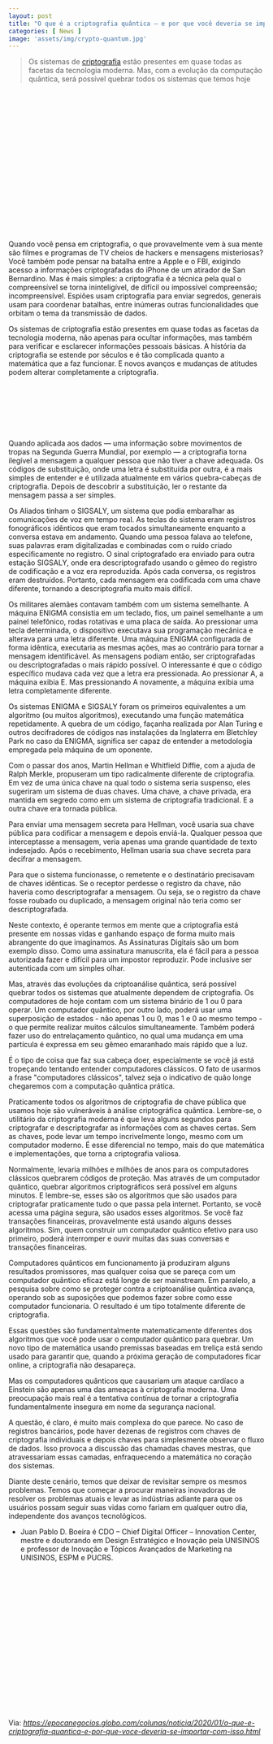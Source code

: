 ```yaml
---
layout: post
title: "O que é a criptografia quântica — e por que você deveria se importar com isso"
categories: [ News ]
image: 'assets/img/crypto-quantum.jpg'
---
```


> Os sistemas de [criptografia](https://terminalroot.com.br/2019/05/o-que-e-e-como-gerar-uma-hash.html) estão presentes em quase todas as facetas da tecnologia moderna. Mas, com a evolução da computação quântica, será possível quebrar todos os sistemas que temos hoje

<!-- QUADRADO -->
<script async src="//pagead2.googlesyndication.com/pagead/js/adsbygoogle.js"></script>
<ins class="adsbygoogle"
style="display:inline-block;width:336px;height:280px"
data-ad-client="ca-pub-2838251107855362"
data-ad-slot="5351066970"></ins>
<script>
(adsbygoogle = window.adsbygoogle || []).push({});
</script>

Quando você pensa em criptografia, o que provavelmente vem à sua mente são filmes e programas de TV cheios de hackers e mensagens misteriosas? Você também pode pensar na batalha entre a Apple e o FBI, exigindo acesso a informações criptografadas do iPhone de um atirador de San Bernardino. Mas é mais simples: a criptografia é a técnica pela qual o compreensível se torna ininteligível, de difícil ou impossível compreensão; incompreensível. Espiões usam criptografia para enviar segredos, generais usam para coordenar batalhas, entre inúmeras outras funcionalidades que orbitam o tema da transmissão de dados.

Os sistemas de criptografia estão presentes em quase todas as facetas da tecnologia moderna, não apenas para ocultar informações, mas também para verificar e esclarecer informações pessoais básicas. A história da criptografia se estende por séculos e é tão complicada quanto a matemática que a faz funcionar. E novos avanços e mudanças de atitudes podem alterar completamente a criptografia.

<!-- MINI ANÚNCIO -->
<script async src="//pagead2.googlesyndication.com/pagead/js/adsbygoogle.js"></script>
<!-- Games Root -->
<ins class="adsbygoogle"
style="display:inline-block;width:730px;height:95px"
data-ad-client="ca-pub-2838251107855362"
data-ad-slot="5351066970"></ins>
<script>
(adsbygoogle = window.adsbygoogle || []).push({});
</script>

Quando aplicada aos dados — uma informação sobre movimentos de tropas na Segunda Guerra Mundial, por exemplo — a criptografia torna ilegível a mensagem a qualquer pessoa que não tiver a chave adequada. Os códigos de substituição, onde uma letra é substituída por outra, é a mais simples de entender e é utilizada atualmente em vários quebra-cabeças de criptografia. Depois de descobrir a substituição, ler o restante da mensagem passa a ser simples.

Os Aliados tinham o SIGSALY, um sistema que podia embaralhar as comunicações de voz em tempo real. As teclas do sistema eram registros fonográficos idênticos que eram tocados simultaneamente enquanto a conversa estava em andamento. Quando uma pessoa falava ao telefone, suas palavras eram digitalizadas e combinadas com o ruído criado especificamente no registro. O sinal criptografado era enviado para outra estação SIGSALY, onde era descriptografado usando o gêmeo do registro de codificação e a voz era reproduzida. Após cada conversa, os registros eram destruídos. Portanto, cada mensagem era codificada com uma chave diferente, tornando a descriptografia muito mais difícil.

Os militares alemães contavam também com um sistema semelhante. A máquina ENIGMA consistia em um teclado, fios, um painel semelhante a um painel telefônico, rodas rotativas e uma placa de saída. Ao pressionar uma tecla determinada, o dispositivo executava sua programação mecânica e alterava para uma letra diferente. Uma máquina ENIGMA configurada de forma idêntica, executaria as mesmas ações, mas ao contrário para tornar a mensagem identificável. As mensagens podiam então, ser criptografadas ou descriptografadas o mais rápido possível. O interessante é que o código específico mudava cada vez que a letra era pressionada. Ao pressionar A, a máquina exibia E. Mas pressionando A novamente, a máquina exibia uma letra completamente diferente.

Os sistemas ENIGMA e SIGSALY foram os primeiros equivalentes a um algoritmo (ou muitos algoritmos), executando uma função matemática repetidamente. A quebra de um código, façanha realizada por Alan Turing e outros decifradores de códigos nas instalações da Inglaterra em Bletchley Park no caso da ENIGMA, significa ser capaz de entender a metodologia empregada pela máquina de um oponente.

Com o passar dos anos, Martin Hellman e Whitfield Diffie, com a ajuda de Ralph Merkle, propuseram um tipo radicalmente diferente de criptografia. Em vez de uma única chave na qual todo o sistema seria suspenso, eles sugeriram um sistema de duas chaves. Uma chave, a chave privada, era mantida em segredo como em um sistema de criptografia tradicional. E a outra chave era tornada pública.

<!-- RETANGULO LARGO 2 -->
<script async src="//pagead2.googlesyndication.com/pagead/js/adsbygoogle.js"></script>
<ins class="adsbygoogle"
style="display:block; text-align:center;"
data-ad-layout="in-article"
data-ad-format="fluid"
data-ad-client="ca-pub-2838251107855362"
data-ad-slot="8549252987"></ins>
<script>
(adsbygoogle = window.adsbygoogle || []).push({});
</script>

Para enviar uma mensagem secreta para Hellman, você usaria sua chave pública para codificar a mensagem e depois enviá-la. Qualquer pessoa que interceptasse a mensagem, veria apenas uma grande quantidade de texto indesejado. Após o recebimento, Hellman usaria sua chave secreta para decifrar a mensagem.

Para que o sistema funcionasse, o remetente e o destinatário precisavam de chaves idênticas. Se o receptor perdesse o registro da chave, não haveria como descriptografar a mensagem. Ou seja, se o registro da chave fosse roubado ou duplicado, a mensagem original não teria como ser descriptografada.

Neste contexto, é operante termos em mente que a criptografia está presente em nossas vidas e ganhando espaço de forma muito mais abrangente do que imaginamos. As Assinaturas Digitais são um bom exemplo disso. Como uma assinatura manuscrita, ela é fácil para a pessoa autorizada fazer e difícil para um impostor reproduzir. Pode inclusive ser autenticada com um simples olhar.

Mas, através das evoluções da criptoanálise quântica, será possível quebrar todos os sistemas que atualmente dependem de criptografia. Os computadores de hoje contam com um sistema binário de 1 ou 0 para operar. Um computador quântico, por outro lado, poderá usar uma superposição de estados - não apenas 1 ou 0, mas 1 e 0 ao mesmo tempo - o que permite realizar muitos cálculos simultaneamente. Também poderá fazer uso do entrelaçamento quântico, no qual uma mudança em uma partícula é expressa em seu gêmeo emaranhado mais rápido que a luz.

<!-- RETANGULO LARGO -->
<script async src="https://pagead2.googlesyndication.com/pagead/js/adsbygoogle.js"></script>
<!-- Informat -->
<ins class="adsbygoogle"
style="display:block"
data-ad-client="ca-pub-2838251107855362"
data-ad-slot="2327980059"
data-ad-format="auto"
data-full-width-responsive="true"></ins>
<script>
(adsbygoogle = window.adsbygoogle || []).push({});
</script>

É o tipo de coisa que faz sua cabeça doer, especialmente se você já está tropeçando tentando entender computadores clássicos. O fato de usarmos a frase "computadores clássicos", talvez seja o indicativo de quão longe chegaremos com a computação quântica prática.

Praticamente todos os algoritmos de criptografia de chave pública que usamos hoje são vulneráveis à análise criptográfica quântica. Lembre-se, o utilitário da criptografia moderna é que leva alguns segundos para criptografar e descriptografar as informações com as chaves certas. Sem as chaves, pode levar um tempo incrivelmente longo, mesmo com um computador moderno. É esse diferencial no tempo, mais do que matemática e implementações, que torna a criptografia valiosa.

Normalmente, levaria milhões e milhões de anos para os computadores clássicos quebrarem códigos de proteção. Mas através de um computador quântico, quebrar algoritmos criptográficos será possível em alguns minutos. E lembre-se, esses são os algoritmos que são usados para criptografar praticamente tudo o que passa pela internet. Portanto, se você acessa uma página segura, são usados esses algoritmos. Se você faz transações financeiras, provavelmente está usando alguns desses algoritmos. Sim, quem construir um computador quântico efetivo para uso primeiro, poderá interromper e ouvir muitas das suas conversas e transações financeiras.

Computadores quânticos em funcionamento já produziram alguns resultados promissores, mas qualquer coisa que se pareça com um computador quântico eficaz está longe de ser mainstream. Em paralelo, a pesquisa sobre como se proteger contra a criptoanálise quântica avança, operando sob as suposições que podemos fazer sobre como esse computador funcionaria. O resultado é um tipo totalmente diferente de criptografia.

Essas questões são fundamentalmente matematicamente diferentes dos algoritmos que você pode usar o computador quântico para quebrar. Um novo tipo de matemática usando premissas baseadas em treliça está sendo usado para garantir que, quando a próxima geração de computadores ficar online, a criptografia não desapareça.

Mas os computadores quânticos que causariam um ataque cardíaco a Einstein são apenas uma das ameaças à criptografia moderna. Uma preocupação mais real é a tentativa contínua de tornar a criptografia fundamentalmente insegura em nome da segurança nacional.

A questão, é claro, é muito mais complexa do que parece. No caso de registros bancários, pode haver dezenas de registros com chaves de criptografia individuais e depois chaves para simplesmente observar o fluxo de dados. Isso provoca a discussão das chamadas chaves mestras, que atravessariam essas camadas, enfraquecendo a matemática no coração dos sistemas.

Diante deste cenário, temos que deixar de revisitar sempre os mesmos problemas. Temos que começar a procurar maneiras inovadoras de resolver os problemas atuais e levar as indústrias adiante para que os usuários possam seguir suas vidas como fariam em qualquer outro dia, independente dos avanços tecnológicos.

* Juan Pablo D. Boeira é CDO – Chief Digital Officer – Innovation Center, mestre e doutorando em Design Estratégico e Inovação pela UNISINOS e professor de Inovação e Tópicos Avançados de Marketing na UNISINOS, ESPM e PUCRS.

<!-- QUADRADO -->
<script async src="//pagead2.googlesyndication.com/pagead/js/adsbygoogle.js"></script>
<ins class="adsbygoogle"
style="display:inline-block;width:336px;height:280px"
data-ad-client="ca-pub-2838251107855362"
data-ad-slot="5351066970"></ins>
<script>
(adsbygoogle = window.adsbygoogle || []).push({});
</script>

Via: *https://epocanegocios.globo.com/colunas/noticia/2020/01/o-que-e-criptografia-quantica-e-por-que-voce-deveria-se-importar-com-isso.html*
